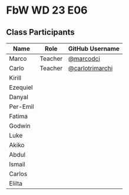 # FbW WD 23 E06

## Class Participants

| Name | Role | GitHub Username |
|-----|----|--------|
| Marco | Teacher | [@marcodci](https://github.com/marcodci)|
| Carlo | Teacher | [@carlotrimarchi](https://github.com/carlotrimarchi) |
| Kirill | | |
| Ezequiel | | |
| Danyal | | |
| Per-Emil|||
| Fatima |||
| Godwin |||
| Luke |||
|Akiko |||
|Abdul |||
| Ismail |||
|Carlos |||
|Elilta |||
